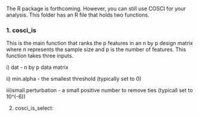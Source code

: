 The R package is forthcoming. However, you can still use COSCI for your analysis. This folder has an R file that holds two functions.

### 1. cosci_is

This is the main function that ranks the p features in an n by p design matrix where n represents the sample size and p is the number of features. This function takes three inputs.

i)  dat - n by p data matrix

ii) min.alpha - the smallest threshold (typically set to 0)

iii)small.perturbation - a small positive number to remove ties (typicall set to 10^(-6))

2. cosci_is_select:
